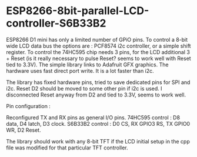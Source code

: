 # ESP8266-8bit-parallel-LCD-controller-S6B33B2
ESP8266 D1 mini has only a limited number of GPiO pins. To control a 8-bit wide LCD data bus the options are : PCF8574 i2c controller, or a simple shift register. 
To control the 74HC595 chip needs 3 pins, for the LCD additional 3 + Reset (is it really necessary to pulse Reset?  seems to work well with Reset tied to 3.3V). 
The simple library links to Adafruit GFX graphics. The hardware uses fast direct port write. It is a lot faster than i2c.

The library has fixed hardware pins, tried to save dedicated pins for SPI and i2c. Reset D2 should be moved to some other pin if i2c is used. I disconnected Reset 
anyway from D2 and tied to 3.3V, seems to work well.
 
Pin configuration : 

Reconfigured TX and RX pins as general I/O pins.
74HC595 control : D8 data, D4 latch, D3 clock.
S6B33B2 control : D0 CS, RX GPIO3 RS, TX GPIO0 WR, D2 Reset.

The library should work with any 8-bit TFT if the LCD initial setup in the cpp file was modified for that particular TFT controller. 
